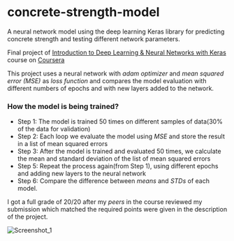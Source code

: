 # concrete-strength-model
A neural network model using the deep learning Keras library for predicting concrete strength and testing different network parameters.

Final project of [Introduction to Deep Learning & Neural Networks with Keras](https://www.coursera.org/learn/introduction-to-deep-learning-with-keras) course on [Coursera](https://www.coursera.org/)

This project uses a neural network with _adam_ *optimizer* and _mean squared error (MSE)_ as *loss function* and compares the model evaluation with different numbers of epochs and with new layers added to the network.

### How the model is being trained?
- Step 1: The model is trained 50 times on different samples of data(30% of the data for validation) 
- Step 2: Each loop we evaluate the model using _MSE_ and store the result in a list of mean squared errors
- Step 3: After the model is trained and evaluated 50 times, we calculate the mean and standard deviation of the list of mean squared errors
- Step 5: Repeat the process again(from Step 1), using different epochs and adding new layers to the neural network
- Step 6: Compare the difference between _means_ and _STDs_ of each model.

I got a full grade of 20/20 after my _peers_ in the course reviewed my submission which matched the required points were given in the description of the project.

![Screenshot_1](https://user-images.githubusercontent.com/80653174/173262660-f3565d4d-f446-4395-87e9-d7dce237b819.png)
